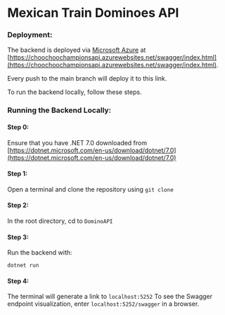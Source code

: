 # Mexican Train Dominoes API

### Deployment:

The backend is deployed via [Microsoft Azure](https://azure.microsoft.com/en-us) at [https://choochoochampionsapi.azurewebsites.net/swagger/index.html](https://choochoochampionsapi.azurewebsites.net/swagger/index.html).

Every push to the main branch will deploy it to this link.

To run the backend locally, follow these steps.

### Running the Backend Locally:

#### Step 0:

Ensure that you have .NET 7.0 downloaded from [https://dotnet.microsoft.com/en-us/download/dotnet/7.0](https://dotnet.microsoft.com/en-us/download/dotnet/7.0)

#### Step 1:

Open a terminal and clone the repository using ```git clone```

#### Step 2:

In the root directory, cd to ```DominoAPI```

#### Step 3:

Run the backend with:

```dotnet run```

#### Step 4:

The terminal will generate a link to ```localhost:5252```
To see the Swagger endpoint visualization, enter ```localhost:5252/swagger``` in a browser.
